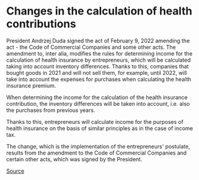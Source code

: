 # Changes in the calculation of health contributions

President Andrzej Duda signed the act of February 9, 2022 amending the act - the Code of Commercial Companies and some other acts. The amendment to, inter alia, modifies the rules for determining income for the calculation of health insurance by entrepreneurs, which will be calculated taking into account inventory differences. Thanks to this, companies that bought goods in 2021 and will not sell them, for example, until 2022, will take into account the expenses for purchases when calculating the health insurance premium.

When determining the income for the calculation of the health insurance contribution, the inventory differences will be taken into account, i.e. also the purchases from previous years.

Thanks to this, entrepreneurs will calculate income for the purposes of health insurance on the basis of similar principles as in the case of income tax.

The change, which is the implementation of the entrepreneurs' postulate, results from the amendment to the Code of Commercial Companies and certain other acts, which was signed by the President.

[Source](https://skwp.pl/aktualnosc/zmiany-w-liczeniu-skladki-zdrowotnej/)
